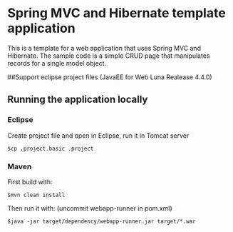 
# Spring MVC and Hibernate template application

This is a template for a web application that uses Spring MVC and Hibernate. The sample code is a simple CRUD page that manipulates records for a single model object.

##Support eclipse project files (JavaEE for Web Luna Realease 4.4.0)


## Running the application locally


### Eclipse
Create project file and open in Eclipse, run it in Tomcat server
    
    $cp .project.basic .project
    
    
### Maven
First build with:

    $mvn clean install

Then run it with: (uncommit <artifactId>webapp-runner</artifactId> in pom.xml)

    $java -jar target/dependency/webapp-runner.jar target/*.war
    
    
    

